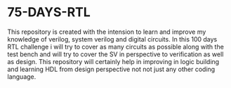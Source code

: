 # 75-DAYS-RTL

This repository is created with the intension to learn and improve my knowledge of verilog, system verilog and digital circuits.
In this 100 days RTL challenge i will try to cover as many circuits as possible along with the test bench and will try to cover the SV in perspective to verification as well as design.
This repository will certainly help in improving in logic building and learning HDL from design perspective not not just any other coding language.
